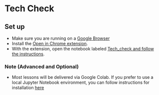 # Tech Check

## Set up
- Make sure you are running on a [Google Browser](https://support.google.com/chrome/answer/95346?hl=en&co=GENIE.Platform%3DDesktop)
- Install the [Open in Chrome extension](https://chrome.google.com/webstore/detail/open-in-colab/iogfkhleblhcpcekbiedikdehleodpjo?hl=en). 
- With the extension, open the notebook labeled [Tech_check and follow the instructions](https://github.com/bloominstituteoftechnology/ds_code_along_0.1_ds_fundamentals_starter/blob/main/tech_check/Tech_Check.ipynb).

### Note (Advanced and Optional)
- Most lessons will be delivered via Google Colab. If you prefer to use a local Jupyter Notebook environment, you can follow instructions for installation [here](https://jupyter.org/install)
